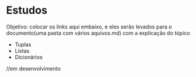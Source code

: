 # Estudos
Objetivo: colocar os links aqui embaixo, e eles serão levados para o documento(uma pasta com vários aquivos.md) com a explicação do tópico
- Tuplas
- Listas 
- Dicionários

//em desenvolvimento 
